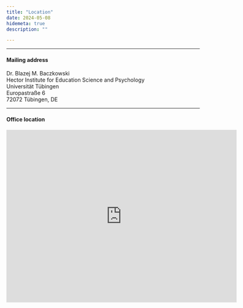 ```yaml
---
title: "Location"
date: 2024-05-08
hidemeta: true
description: ""

---
```


---

#### Mailing address

Dr. Blazej M. Baczkowski  
Hector Institute for Education Science and Psychology  
Universität Tübingen  
Europastraße 6  
72072 Tübingen, DE 

---


#### Office location

<iframe src="https://www.google.com/maps/embed?pb=!1m18!1m12!1m3!1d2642.8235642763625!2d9.051220390060617!3d48.51744685061697!2m3!1f0!2f0!3f0!3m2!1i1024!2i768!4f13.1!3m3!1m2!1s0x4799fad16d1fc8c1%3A0x6cad6723574dcb05!2sEuropastra%C3%9Fe%206%2C%2072072%20T%C3%BCbingen!5e0!3m2!1sen!2sde!4v1742721396875!5m2!1sen!2sde" width="600" height="450" style="border:0;" allowfullscreen="" loading="lazy" referrerpolicy="no-referrer-when-downgrade"></iframe>